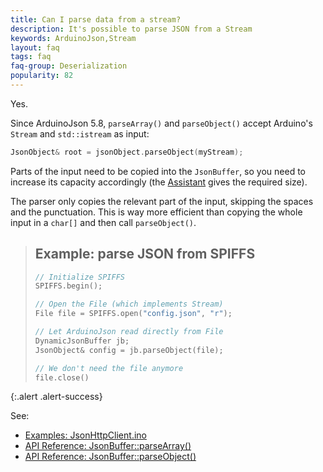 ```yaml
---
title: Can I parse data from a stream?
description: It's possible to parse JSON from a Stream
keywords: ArduinoJson,Stream
layout: faq
tags: faq
faq-group: Deserialization
popularity: 82
---
```


Yes.

Since ArduinoJson 5.8, `parseArray()` and `parseObject()` accept Arduino's `Stream` and `std::istream` as input:

```c++
JsonObject& root = jsonObject.parseObject(myStream);
```

Parts of the input need to be copied into the `JsonBuffer`, so you need to increase its capacity accordingly (the [Assistant]({{site.baseurl}}/assistant/) gives the required size).

The parser only copies the relevant part of the input, skipping the spaces and the punctuation.
This is way more efficient than copying the whole input in a `char[]` and then call `parseObject()`.

> ## Example: parse JSON from SPIFFS
>
> ```c++
> // Initialize SPIFFS
> SPIFFS.begin();
>
> // Open the File (which implements Stream)
> File file = SPIFFS.open("config.json", "r");
>
> // Let ArduinoJson read directly from File
> DynamicJsonBuffer jb;
> JsonObject& config = jb.parseObject(file);
>
> // We don't need the file anymore
> file.close()
> ```
{:.alert .alert-success}

See:

* [Examples: JsonHttpClient.ino]({{site.baseurl}}/example/http-client/)
* [API Reference: JsonBuffer::parseArray()]({{site.baseurl}}/api/jsonbuffer/parsearray/)
* [API Reference: JsonBuffer::parseObject()]({{site.baseurl}}/api/jsonbuffer/parseobject/)

